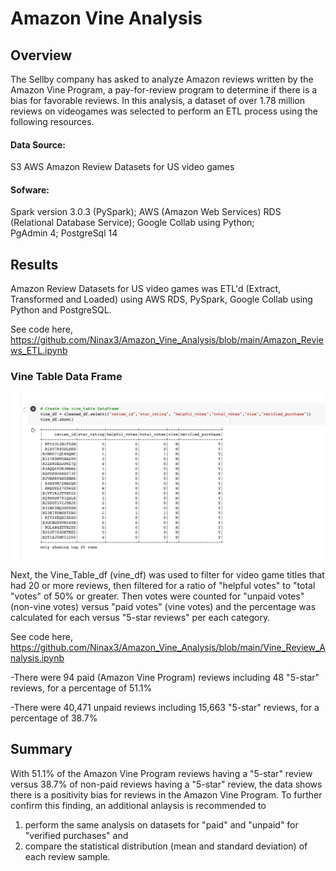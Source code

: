 # Amazon Vine Analysis

## Overview
The Sellby company has asked to analyze Amazon reviews written by the Amazon Vine Program, a pay-for-review program to determine if there is a bias for favorable reviews. In this analysis, a dataset of over 1.78 million reviews on videogames was selected to perform an ETL process using the following resources. 

#### Data Source: 
S3 AWS Amazon Review Datasets for US video games <br>
#### Sofware: 
Spark version 3.0.3 (PySpark); AWS (Amazon Web Services) RDS (Relational Database Service); Google Collab using Python;<br> PgAdmin 4; PostgreSql 14

## Results
Amazon Review Datasets for US video games was ETL'd (Extract, Transformed and Loaded) using AWS RDS, PySpark, Google Collab using Python and PostgreSQL. 

See code here, https://github.com/Ninax3/Amazon_Vine_Analysis/blob/main/Amazon_Reviews_ETL.ipynb

### Vine Table Data Frame 
![Amazon_Vine_Analysis "Vine_Table_df"](https://github.com/Ninax3/Amazon_Vine_Analysis/blob/main/Vine_Table_df.png)

Next, the Vine_Table_df (vine_df) was used to filter for video game titles that had 20 or more reviews, then filtered for a ratio of "helpful votes" to "total "votes" of 50% or greater. Then votes were counted for "unpaid votes" (non-vine votes) versus "paid votes" (vine votes) and the percentage was calculated for each versus "5-star reviews" per each category. 

See code here, https://github.com/Ninax3/Amazon_Vine_Analysis/blob/main/Vine_Review_Analysis.ipynb

-There were 94 paid (Amazon Vine Program) reviews including 48 "5-star" reviews, for a percentage of 51.1%

-There were 40,471 unpaid reviews including 15,663 "5-star" reviews, for a percentage of 38.7%

## Summary
With 51.1% of the Amazon Vine Program reviews having a "5-star" review versus 38.7% of non-paid reviews having a "5-star" review, the data shows there is a positivity bias for reviews in the Amazon Vine Program. To further confirm this finding, an additional anlaysis is recommended to 
1. perform the same analysis on datasets for "paid" and "unpaid" for "verified purchases" and 
2. compare the statistical distribution (mean and standard deviation) of each review sample. 
